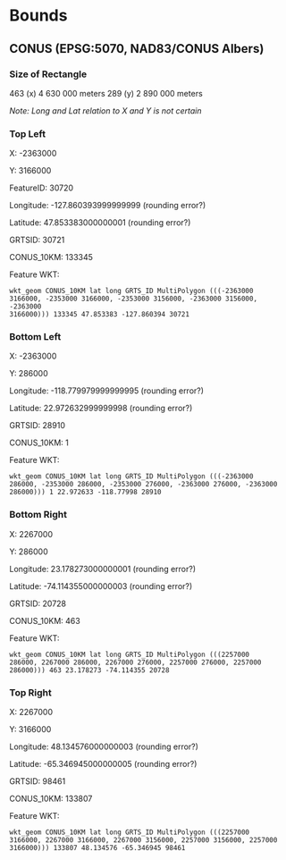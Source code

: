 # Bounds

## CONUS (EPSG:5070, NAD83/CONUS Albers)

### Size of Rectangle

463 (x) 4 630 000 meters
289 (y) 2 890 000 meters

*Note: Long and Lat relation to X and Y is not certain*

### Top Left

X: -2363000

Y: 3166000

FeatureID: 30720

Longitude: -127.860393999999999 (rounding error?)

Latitude: 47.853383000000001 (rounding error?)

GRTSID: 30721

CONUS_10KM: 133345

Feature WKT:

<code>wkt_geom	CONUS_10KM	lat	long	GRTS_ID
MultiPolygon (((-2363000 3166000, -2353000 3166000, -2353000 3156000, -2363000 3156000, -2363000 3166000)))	133345	47.853383	-127.860394	30721</code>


### Bottom Left

X: -2363000

Y: 286000

Longitude: -118.779979999999995 (rounding error?)

Latitude: 22.972632999999998 (rounding error?)

GRTSID: 28910

CONUS_10KM: 1

Feature WKT:

<code>wkt_geom	CONUS_10KM	lat	long	GRTS_ID
MultiPolygon (((-2363000 286000, -2353000 286000, -2353000 276000, -2363000 276000, -2363000 286000)))	1	22.972633	-118.77998	28910</code>

### Bottom Right

X: 2267000

Y: 286000

Longitude: 23.178273000000001 (rounding error?)

Latitude: -74.114355000000003 (rounding error?)

GRTSID: 20728

CONUS_10KM: 463

Feature WKT:

<code>wkt_geom	CONUS_10KM	lat	long	GRTS_ID
MultiPolygon (((2257000 286000, 2267000 286000, 2267000 276000, 2257000 276000, 2257000 286000)))	463	23.178273	-74.114355	20728</code>

### Top Right

X: 2267000

Y: 3166000

Longitude: 48.134576000000003  (rounding error?)

Latitude: -65.346945000000005 (rounding error?)

GRTSID: 98461

CONUS_10KM: 133807

Feature WKT: 

<code>wkt_geom	CONUS_10KM	lat	long	GRTS_ID
MultiPolygon (((2257000 3166000, 2267000 3166000, 2267000 3156000, 2257000 3156000, 2257000 3166000)))	133807	48.134576	-65.346945	98461</code>

